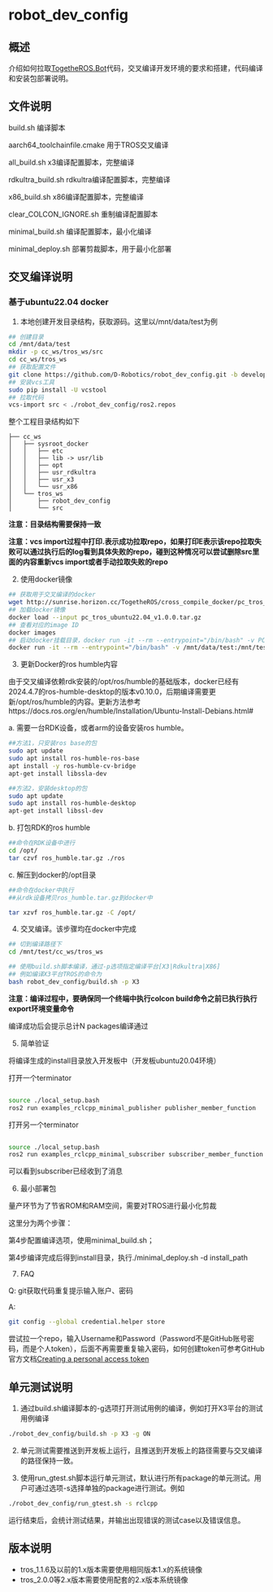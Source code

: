 # robot_dev_config

## 概述

介绍如何拉取[TogetheROS.Bot](https://developer.d-robotics.cc/rdk_doc/Quick_start)代码，交叉编译开发环境的要求和搭建，代码编译和安装包部署说明。

## 文件说明

build.sh 编译脚本

aarch64_toolchainfile.cmake 用于TROS交叉编译

all_build.sh x3编译配置脚本，完整编译

rdkultra_build.sh rdkultra编译配置脚本，完整编译

x86_build.sh x86编译配置脚本，完整编译

clear_COLCON_IGNORE.sh 重制编译配置脚本

minimal_build.sh 编译配置脚本，最小化编译

minimal_deploy.sh 部署剪裁脚本，用于最小化部署

## 交叉编译说明

### 基于ubuntu22.04 docker

1. 本地创建开发目录结构，获取源码。这里以/mnt/data/test为例

```bash
## 创建目录
cd /mnt/data/test
mkdir -p cc_ws/tros_ws/src
cd cc_ws/tros_ws
## 获取配置文件
git clone https://github.com/D-Robotics/robot_dev_config.git -b develop
## 安装vcs工具
sudo pip install -U vcstool 
## 拉取代码
vcs-import src < ./robot_dev_config/ros2.repos 
```

整个工程目录结构如下

```text
├── cc_ws
│   ├── sysroot_docker
│   │   ├── etc
│   │   ├── lib -> usr/lib
│   │   ├── opt
│   │   ├── usr_rdkultra
│   │   ├── usr_x3
│   │   └── usr_x86
│   └── tros_ws
│       ├── robot_dev_config
│       └── src
```

**注意：目录结构需要保持一致**

**注意：vcs import过程中打印.表示成功拉取repo，如果打印E表示该repo拉取失败可以通过执行后的log看到具体失败的repo，碰到这种情况可以尝试删除src里面的内容重新vcs import或者手动拉取失败的repo**

2. 使用docker镜像

```bash
## 获取用于交叉编译的docker
wget http://sunrise.horizon.cc/TogetheROS/cross_compile_docker/pc_tros_ubuntu22.04_v1.0.0.tar.gz
## 加载docker镜像
docker load --input pc_tros_ubuntu22.04_v1.0.0.tar.gz
## 查看对应的image ID
docker images
## 启动docker挂载目录，docker run -it --rm --entrypoint="/bin/bash" -v PC本地目录:docker目录 imageID
docker run -it --rm --entrypoint="/bin/bash" -v /mnt/data/test:/mnt/test 725ec5a56ede
```

3. 更新Docker的ros humble内容

由于交叉编译依赖rdk安装的/opt/ros/humble的基础版本，docker已经有2024.4.7的ros-humble-desktop的版本v0.10.0，后期编译需要更新/opt/ros/humble的内容。更新方法参考https://docs.ros.org/en/humble/Installation/Ubuntu-Install-Debians.html#

  a.  需要一台RDK设备，或者arm的设备安装ros humble。
```bash
##方法1，只安装ros base的包
sudo apt update
sudo apt install ros-humble-ros-base
apt install -y ros-humble-cv-bridge
apt-get install libssla-dev

##方法2，安装desktop的包
sudo apt update
sudo apt install ros-humble-desktop
apt-get install libssl-dev
```

  b. 打包RDK的ros humble
```bash
##命令在RDK设备中进行
cd /opt/
tar czvf ros_humble.tar.gz ./ros
```

  c. 解压到docker的/opt目录
```bash
##命令在docker中执行
##从rdk设备拷贝ros_humble.tar.gz到docker中

tar xzvf ros_humble.tar.gz -C /opt/
```

4. 交叉编译。该步骤均在docker中完成

```bash
## 切到编译路径下
cd /mnt/test/cc_ws/tros_ws

## 使用build.sh脚本编译，通过-p选项指定编译平台[X3|Rdkultra|X86]
## 例如编译X3平台TROS的命令为
bash robot_dev_config/build.sh -p X3
```

**注意：编译过程中，要确保同一个终端中执行colcon build命令之前已执行执行export环境变量命令**

编译成功后会提示总计N packages编译通过

5. 简单验证

将编译生成的install目录放入开发板中（开发板ubuntu20.04环境）

打开一个terminator
```bash

source ./local_setup.bash
ros2 run examples_rclcpp_minimal_publisher publisher_member_function

```

打开另一个terminator

```bash

source ./local_setup.bash
ros2 run examples_rclcpp_minimal_subscriber subscriber_member_function

```

可以看到subscriber已经收到了消息

6. 最小部署包

量产环节为了节省ROM和RAM空间，需要对TROS进行最小化剪裁

这里分为两个步骤：

  第4步配置编译选项，使用minimal_build.sh；

  第4步编译完成后得到install目录，执行./minimal_deploy.sh -d install_path



7. FAQ

Q: git获取代码重复提示输入账户、密码

A:

```bash
git config --global credential.helper store
```

尝试拉一个repo，输入Username和Password（Password不是GitHub账号密码，而是个人token），后面不再需要重复输入密码，如何创建token可参考GitHub官方文档[Creating a personal access token](https://docs.github.com/en/authentication/keeping-your-account-and-data-secure/creating-a-personal-access-token)

## 单元测试说明

1. 通过build.sh编译脚本的-g选项打开测试用例的编译，例如打开X3平台的测试用例编译

```bash
./robot_dev_config/build.sh -p X3 -g ON
```

2. 单元测试需要推送到开发板上运行，且推送到开发板上的路径需要与交叉编译的路径保持一致。

3. 使用run_gtest.sh脚本运行单元测试，默认进行所有package的单元测试。用户可通过选项-s选择单独的package进行测试。例如

```bash
./robot_dev_config/run_gtest.sh -s rclcpp
```

运行结束后，会统计测试结果，并输出出现错误的测试case以及错误信息。

## 版本说明

- tros_1.1.6及以前的1.x版本需要使用相同版本1.x的系统镜像
- tros_2.0.0等2.x版本需要使用配套的2.x版本系统镜像
